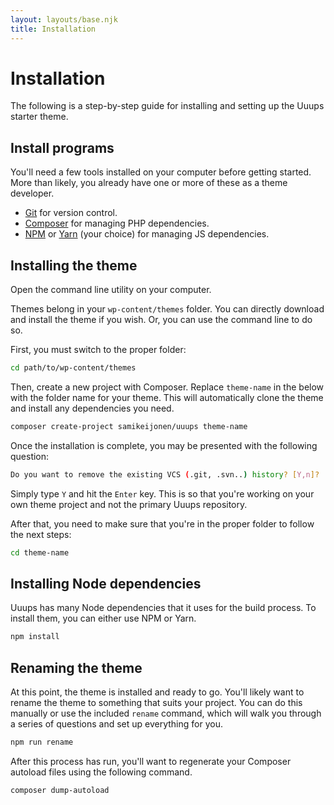 ```yaml
---
layout: layouts/base.njk
title: Installation
---
```

# Installation

The following is a step-by-step guide for installing and setting up the Uuups starter theme.

## Install programs

You'll need a few tools installed on your computer before getting started. More than likely, you already have one or more of these as a theme developer.

* [Git](https://git-scm.com/) for version control.
* [Composer](https://getcomposer.org/) for managing PHP dependencies.
* [NPM](https://www.npmjs.com/) or [Yarn](https://yarnpkg.com/en/) (your choice) for managing JS dependencies.

## Installing the theme

Open the command line utility on your computer.

Themes belong in your `wp-content/themes` folder. You can directly download and install the theme if you wish. Or, you can use the command line to do so.

First, you must switch to the proper folder:

```bash
cd path/to/wp-content/themes
```

Then, create a new project with Composer. Replace `theme-name` in the below with the folder name for your theme. This will automatically clone the theme and install any dependencies you need.

```bash
composer create-project samikeijonen/uuups theme-name
```

Once the installation is complete, you may be presented with the following question:

```bash
Do you want to remove the existing VCS (.git, .svn..) history? [Y,n]?
```

Simply type `Y` and hit the `Enter` key. This is so that you're working on your own theme project and not the primary Uuups repository.

After that, you need to make sure that you're in the proper folder to follow the next steps:

```bash
cd theme-name
```

## Installing Node dependencies

Uuups has many Node dependencies that it uses for the build process. To install them, you can either use NPM or Yarn.

```bash
npm install
```

## Renaming the theme

At this point, the theme is installed and ready to go. You'll likely want to rename the theme to something that suits your project. You can do this manually or use the included `rename` command, which will walk you through a series of questions and set up everything for you.

```bash
npm run rename
```

After this process has run, you'll want to regenerate your Composer autoload files using the following command.

```bash
composer dump-autoload
```

